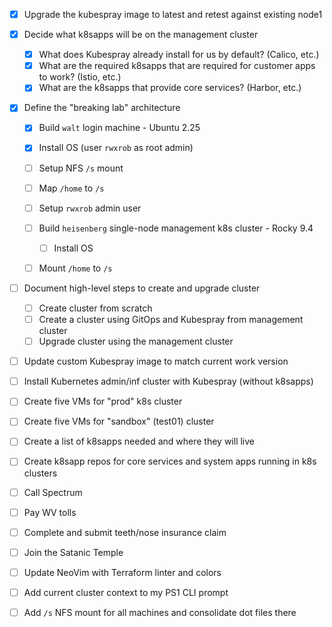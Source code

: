 - [x] Upgrade the kubespray image to latest and retest against existing node1
- [x] Decide what k8sapps will be on the management cluster
	- [x] What does Kubespray already install for us by default? (Calico, etc.)
	- [x] What are the required k8sapps that are required for customer apps to work? (Istio, etc.)
	- [x] What are the k8sapps that provide core services? (Harbor, etc.)
- [x] Define the "breaking lab" architecture
	- [x] Build `walt` login machine - Ubuntu 2.25
    - [x] Install OS (user `rwxrob` as root admin)
    - [ ] Setup NFS `/s` mount
    - [ ] Map `/home` to `/s`
    - [ ] Setup `rwxrob` admin user
	- [ ] Build `heisenberg` single-node management k8s cluster - Rocky 9.4
	  - [ ] Install OS
    - [ ] Mount `/home` to `/s`


- [ ] Document high-level steps to create and upgrade cluster
	- [ ] Create cluster from scratch
	- [ ] Create a cluster using GitOps and Kubespray from management cluster
	- [ ] Upgrade cluster using the management cluster
- [ ] Update custom Kubespray image to match current work version
- [ ] Install Kubernetes admin/inf cluster with Kubespray (without k8sapps)
- [ ] Create five VMs for "prod" k8s cluster
- [ ] Create five VMs for "sandbox" (test01) cluster
- [ ] Create a list of k8sapps needed and where they will live
- [ ] Create k8sapp repos for core services and system apps running in k8s clusters

- [ ] Call Spectrum
- [ ] Pay WV tolls
- [ ] Complete and submit teeth/nose insurance claim
- [ ] Join the Satanic Temple
- [ ] Update NeoVim with Terraform linter and colors
- [ ] Add current cluster context to my PS1 CLI prompt
- [ ] Add `/s` NFS mount for all machines and consolidate dot files there